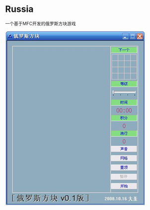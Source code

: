 # Russia
一个基于MFC开发的俄罗斯方块游戏

<img src="https://github.com/xuguangyan/Russia/blob/master/thumb.jpg" />
